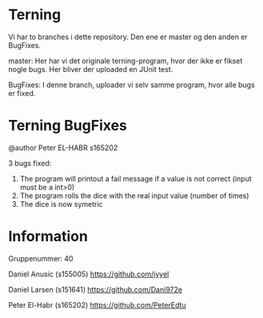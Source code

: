 # Terning

Vi har to branches i dette repository. Den ene er master og den anden er BugFixes. 

master: Her har vi det originale terning-program, hvor der ikke er fikset nogle bugs. Her bliver der uploaded en JUnit test.

BugFixes: I denne branch, uploader vi selv samme program, hvor alle bugs er fixed.


# Terning BugFixes

@author Peter EL-HABR s165202

3 bugs fixed:

1) The program will printout a fail message if a value is not correct (input must be a int>0)
2) The program rolls the dice with the real input value (number of times)
3) The dice is now symetric


# Information

Gruppenummer: 40

Daniel Anusic (s155005) https://github.com/iyyel

Daniel Larsen (s151641) https://github.com/Dani972e

Peter El-Habr (s165202) https://github.com/PeterEdtu

